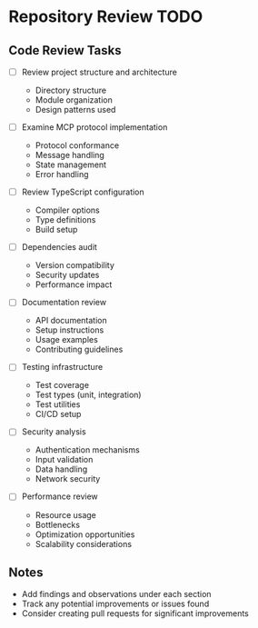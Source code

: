 # Repository Review TODO

## Code Review Tasks

- [ ] Review project structure and architecture
  - Directory structure
  - Module organization
  - Design patterns used

- [ ] Examine MCP protocol implementation
  - Protocol conformance
  - Message handling
  - State management
  - Error handling

- [ ] Review TypeScript configuration
  - Compiler options
  - Type definitions
  - Build setup

- [ ] Dependencies audit
  - Version compatibility
  - Security updates
  - Performance impact

- [ ] Documentation review
  - API documentation
  - Setup instructions
  - Usage examples
  - Contributing guidelines

- [ ] Testing infrastructure
  - Test coverage
  - Test types (unit, integration)
  - Test utilities
  - CI/CD setup

- [ ] Security analysis
  - Authentication mechanisms
  - Input validation
  - Data handling
  - Network security

- [ ] Performance review
  - Resource usage
  - Bottlenecks
  - Optimization opportunities
  - Scalability considerations

## Notes
- Add findings and observations under each section
- Track any potential improvements or issues found
- Consider creating pull requests for significant improvements